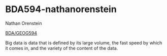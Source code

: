 # BDA594-nathanorenstein

Nathan Orenstein

[BDA/GEOG594](https://drive.google.com/drive/u/4/folders/1Dcw4J-b0028SOuesbtHqokn_t63bEaeo)

Big data is data that is defined by its large volume, the fast speed by which it comes in, and the variety of the content of the data.


